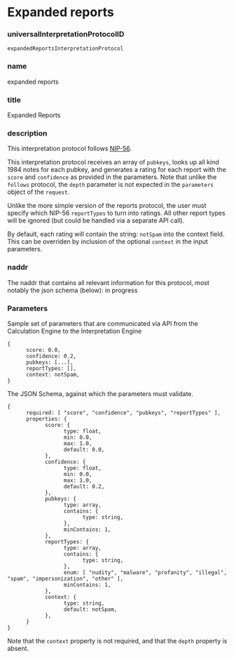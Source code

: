 Expanded reports
=====

### universalInterpretationProtocolID

`expandedReportsInterpretationProtocol`

### name

expanded reports

### title

Expanded Reports

### description

This interpretation protocol follows [NIP-56](https://github.com/nostr-protocol/nips/blob/master/56.md).

This interpretation protocol receives an array of `pubkeys`, looks up all kind 1984 notes for each pubkey, and generates a rating for each report with the `score` and `confidence` as provided in the parameters. Note that unlike the `follows` protocol, the `depth` parameter is not expected in the `parameters` object of the `request`.

Unlike the more simple version of the reports protocol, the user must specify which NIP-56 `reportTypes` to turn into ratings. All other report types will be ignored (but could be handled via a separate API call).

By default, each rating will contain the string: `notSpam` into the context field. This can be overriden by inclusion of the optional `context` in the input parameters.

### naddr

The naddr that contains all relevant information for this protocol, most notably the json schema (below): in progress

### Parameters

Sample set of parameters that are communicated via API from the Calculation Engine to the Interpretation Engine

```
{
      score: 0.0,
      confidence: 0.2,
      pubkeys: [...],
      reportTypes: [],
      context: notSpam,
}
```

The JSON Schema, against which the parameters must validate.

```
{
      required: [ "score", "confidence", "pubkeys", "reportTypes" ],
      properties: {
            score: {
                  type: float,
                  min: 0.0,
                  max: 1.0,
                  default: 0.0,
            },
            confidence: {
                  type: float,
                  min: 0.0,
                  max: 1.0,
                  default: 0.2,
            },
            pubkeys: {
                  type: array,
                  contains: {
                        type: string,
                  },
                  minContains: 1,
            },
            reportTypes: {
                  type: array,
                  contains: {
                        type: string,
                  },
                  enum: [ "nudity", "malware", "profanity", "illegal", "spam", "impersonization", "other" ],
                  minContains: 1,
            },
            context: {
                  type: string,
                  default: notSpam,
            },
      }
}
```

Note that the `context` property is not required, and that the `depth` property is absent.

